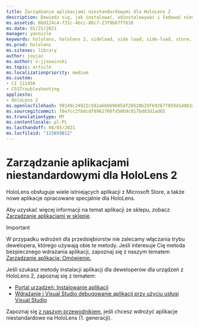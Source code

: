 ```yaml
---
title: Zarządzanie aplikacjami niestandardowymi dla HoloLens 2
description: Dowiedz się, jak instalować, odinstalowywać i ładować niestandardowe aplikacje holograficzne na urządzeniach HoloLens 2 przy użyciu Portal urządzeń i Visual Studio.
ms.assetid: 6bd124c4-731c-4bcc-86c7-23f9b67ff616
ms.date: 01/21/2021
manager: yannisle
keywords: hololens, hololens 2, sideload, side load, side-load, store, uwp, app, install
ms.prod: hololens
ms.sitesec: library
author: joyjaz
ms.author: v-jjaswinski
ms.topic: article
ms.localizationpriority: medium
ms.custom:
- CI 111456
- CSSTroubleshooting
appliesto:
- HoloLens 2
ms.openlocfilehash: 99149c24922c582a66669685df20520b29f692677859d1408328fc9f2ee8ddf3
ms.sourcegitcommit: f8e7cc2fbdcdf8962700fd50b9c017bd83d1ad65
ms.translationtype: MT
ms.contentlocale: pl-PL
ms.lasthandoff: 08/05/2021
ms.locfileid: "115659812"
---
```

# <a name="manage-custom-apps-for-hololens-2"></a>Zarządzanie aplikacjami niestandardowymi dla HoloLens 2

HoloLens obsługuje wiele istniejących aplikacji z Microsoft Store, a także nowe aplikacje opracowane specjalnie dla HoloLens. 

Aby uzyskać więcej informacji na temat aplikacji ze sklepu, zobacz [Zarządzanie aplikacjami w sklepie](holographic-store-apps.md).

> [!IMPORTANT]
> W przypadku wdrożeń dla przedsiębiorstw nie zalecamy włączania trybu dewelopera, którego używają obie te metody. Jeśli interesuje Cię metoda bezpiecznego wdrażania aplikacji, zapoznaj się z naszym tematem [Zarządzanie aplikacją: Omówienie.](app-deploy-overview.md)

Jeśli szukasz metody instalacji aplikacji dla deweloperów dla urządzeń z HoloLens 2, zapoznaj się z tematem:

- [Portal urządzeń: Instalowanie aplikacji](/windows/mixed-reality/develop/platform-capabilities-and-apis/using-the-windows-device-portal#installing-an-app)
- [Wdrażanie i Visual Studio debugowanie aplikacji przy użyciu usługi Visual Studio](/windows/mixed-reality/develop/platform-capabilities-and-apis/using-visual-studio)

Zapoznaj się [z naszym przewodnikiem,](holographic-custom-apps.md) jeśli chcesz wdrożyć aplikacje niestandardowe na HoloLens (1. generacji).
